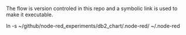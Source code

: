 The flow is version controled in this repo and a symbolic link is used to make it executable.

ln -s ~/github/node-red_experiments/db2_chart/.node-red/  ~/.node-red

